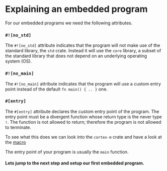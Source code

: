 # Explaining an embedded program

For our embedded programs we need the following attributes.

### `#![no_std]`

 The `#![no_std]` attribute indicates that the program will not make use of the standard library, the `std` crate. Instead it will use the `core` library, a subset of the standard library that does not depend on an underlying operating system (OS).

### `#![no_main]`

The `#![no_main]` attribute indicates that the program will use a custom entry point instead of the default `fn main() { .. }` one.

### `#[entry]`

The `#[entry]` attribute declares the custom entry point of the program. The entry point must be a divergent function whose return type is the never type `!`. The function is not allowed to return; therefore the program is not allowed to terminate.

To see what this does we can look into the `cortex-m` crate and have a
look at the [macro](https://github.com/rust-embedded/cortex-m-rt/blob/457a2e1820251ab7403d862e357431d879a627b7/src/lib.rs#L526)

The entry point of your program is usually the `main` function.

#### Lets jump to the next step and setup our first embedded program.

